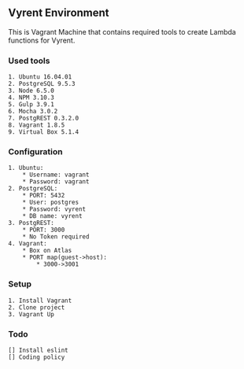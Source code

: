 ## Vyrent Environment
This is Vagrant Machine that contains required tools to create Lambda functions for Vyrent.

### Used tools
    1. Ubuntu 16.04.01
    2. PostgreSQL 9.5.3
    3. Node 6.5.0
    4. NPM 3.10.3
    5. Gulp 3.9.1
    6. Mocha 3.0.2
    7. PostgREST 0.3.2.0
    8. Vagrant 1.8.5
    9. Virtual Box 5.1.4

### Configuration
    1. Ubuntu:
        * Username: vagrant
        * Password: vagrant
    2. PostgreSQL:
        * PORT: 5432
        * User: postgres
        * Password: vyrent
        * DB name: vyrent
    3. PostgREST:
        * PORT: 3000
        * No Token required
    4. Vagrant:
        * Box on Atlas
        * PORT map(guest->host):
            * 3000->3001
### Setup
    1. Install Vagrant
    2. Clone project
    3. Vagrant Up

### Todo
    [] Install eslint
    [] Coding policy
